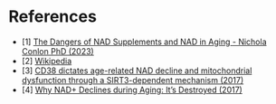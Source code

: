 # References

- [1] [The Dangers of NAD Supplements and NAD in Aging - Nichola Conlon PhD (2023)](https://www.youtube.com/watch?v=ya1qHAn_xag)
- [2] [Wikipedia](https://en.wikipedia.org/wiki/CD38)
- [3] [CD38 dictates age-related NAD decline and mitochondrial dysfunction through a SIRT3-dependent mechanism (2017)](https://www.ncbi.nlm.nih.gov/pmc/articles/PMC4911708/)
- [4] [Why NAD+ Declines during Aging: It’s Destroyed (2017)](https://www.ncbi.nlm.nih.gov/pmc/articles/PMC5088772/)